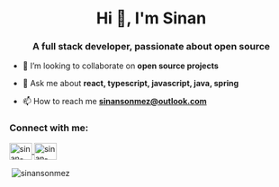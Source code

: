 <h1 align="center">Hi 👋, I'm Sinan</h1>
<h3 align="center">A full stack developer, passionate about open source</h3>

- 👯 I’m looking to collaborate on **open source projects**

- 💬 Ask me about **react, typescript, javascript, java, spring**

- 📫 How to reach me **sinansonmez@outlook.com**

<h3 align="left">Connect with me:</h3>
<p align="left">
<a href="https://linkedin.com/in/sinan-sonmez" target="blank">
    <img align="center" src="https://cdn.jsdelivr.net/npm/simple-icons@3.0.1/icons/linkedin.svg" alt="sinan-sonmez" height="30" width="40" />
</a>
<a href="https://twitter.com/sinan_sonmez" target="blank">
    <img align="center" src="https://cdn.jsdelivr.net/npm/simple-icons@3.0.1/icons/twitter.svg" alt="sinan-sonmez" height="30" width="40" />
</a>
</p>

<p>&nbsp;<img align="center" src="https://github-readme-stats.vercel.app/api?username=sinansonmez&show_icons=true&locale=en" alt="sinansonmez" /></p>
